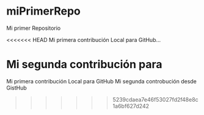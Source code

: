 # miPrimerRepo
Mi primer Repositorio

<<<<<<< HEAD
Mi primera contribución Local para GitHub...

Mi segunda contribución para 
=======
Mi primera contribución Local para GitHub
Mi segunda controbución desde GistHub
>>>>>>> 5239cdaea7e46f53027fd2f48e8c1a6bf627d242
